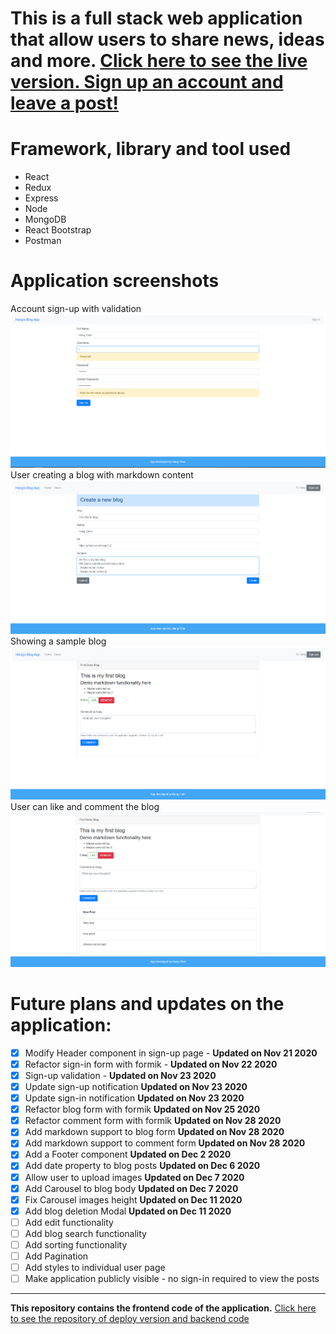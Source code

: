 # This is a full stack web application that allow users to share news, ideas and more. [Click here to see the live version. Sign up an account and leave a post!](https://full-stack-blog-sharing.herokuapp.com/)

# Framework, library and tool used

- React
- Redux
- Express
- Node
- MongoDB
- React Bootstrap
- Postman

# Application screenshots

Account sign-up with validation
![Image of account sign-up with validation](https://github.com/HangCcZ/App-Screenshots/blob/main/full-stack-blog-site/signup_validate.PNG)
User creating a blog with markdown content
![Image of creating blog with markdown](https://github.com/HangCcZ/App-Screenshots/blob/main/full-stack-blog-site/blogform.PNG)
Showing a sample blog
![Image of a blog with markdown](https://github.com/HangCcZ/App-Screenshots/blob/main/full-stack-blog-site/blogItem.PNG)
User can like and comment the blog
![Image of the blog being liked and commented](https://github.com/HangCcZ/App-Screenshots/blob/main/full-stack-blog-site/blogItem_like_comment.PNG)

# Future plans and updates on the application:

- [x] Modify Header component in sign-up page - **Updated on Nov 21 2020**
- [x] Refactor sign-in form with formik - **Updated on Nov 22 2020**
- [x] Sign-up validation - **Updated on Nov 23 2020**
- [x] Update sign-up notification **Updated on Nov 23 2020**
- [x] Update sign-in notification **Updated on Nov 23 2020**
- [x] Refactor blog form with formik **Updated on Nov 25 2020**
- [x] Refactor comment form with formik **Updated on Nov 28 2020**
- [x] Add markdown support to blog form **Updated on Nov 28 2020**
- [x] Add markdown support to comment form **Updated on Nov 28 2020**
- [x] Add a Footer component **Updated on Dec 2 2020**
- [x] Add date property to blog posts **Updated on Dec 6 2020**
- [x] Allow user to upload images **Updated on Dec 7 2020**
- [x] Add Carousel to blog body **Updated on Dec 7 2020**
- [x] Fix Carousel images height **Updated on Dec 11 2020**
- [x] Add blog deletion Modal **Updated on Dec 11 2020**
- [ ] Add edit functionality
- [ ] Add blog search functionality
- [ ] Add sorting functionality
- [ ] Add Pagination
- [ ] Add styles to individual user page
- [ ] Make application publicly visible - no sign-in required to view the posts

---

**This repository contains the frontend code of the application.** [Click here to see the repository of deploy version and backend code](https://github.com/HangCcZ/Full-Stack-Blog-Sharing-Deploy)
